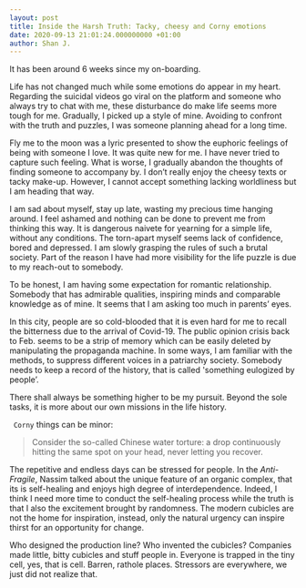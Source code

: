```yaml
---
layout: post
title: Inside the Harsh Truth: Tacky, cheesy and Corny emotions
date: 2020-09-13 21:01:24.000000000 +01:00
author: Shan J.
---
```


It has been around 6 weeks since my on-boarding.

Life has not changed much while some emotions do appear in my heart. Regarding the suicidal videos go viral on the platform and someone who always try to chat with me, these disturbance do make life seems more tough for me. Gradually, I picked up a style of mine. Avoiding to confront with the truth and puzzles, I was someone planning ahead for a long time.

Fly me to the moon was a lyric presented to show the euphoric feelings of being with someone I love. It was quite new for me. I have never tried to capture such feeling. What is worse, I gradually abandon the thoughts of finding someone to accompany by. I don’t really enjoy the cheesy texts or tacky make-up. However, I cannot accept something lacking worldliness but I am heading that way.

I am sad about myself, stay up late, wasting my precious time hanging around. I feel ashamed and nothing can be done to prevent me from thinking this way. It is dangerous naivete for yearning for a simple life, without any conditions. The torn-apart myself seems lack of confidence, bored and depressed. I am slowly grasping the rules of such a brutal society. Part of the reason I have had more visibility for the life puzzle is due to my reach-out to somebody.

To be honest, I am having some expectation for romantic relationship. Somebody that has admirable qualities, inspiring minds and comparable knowledge as of mine. It seems that I am asking too much in parents’ eyes.

In this city, people are so cold-blooded that it is even hard for me to recall the bitterness due to the arrival of Covid-19. The public opinion crisis back to Feb. seems to be a strip of memory which can be easily deleted by manipulating the propaganda machine. In some ways, I am familiar with the methods, to suppress different voices in a patriarchy society. Somebody needs to keep a record of the history, that is called 'something eulogized by people’.

There shall always be something higher to be my pursuit. Beyond the sole tasks, it is more about our own missions in the life history.

` Corny` things can be minor:

> Consider the so-called Chinese water torture: a drop continuously hitting the same spot on your head, never letting you recover.

The repetitive and endless days can be stressed for people. In the *Anti-Fragile*, Nassim talked about the unique feature of an organic complex, that its is self-healing and enjoys high degree of interdependence. Indeed, I think I need more time to conduct the self-healing process while the truth is that I also the excitement brought by randomness. The modern cubicles are not the home for inspiration, instead, only the natural urgency can inspire thirst for an opportunity for change.

Who designed the production line? Who invented the cubicles? Companies made little, bitty cubicles and stuff people in. Everyone is trapped in the tiny cell, yes, that is cell. Barren, rathole places. Stressors are everywhere, we just did not realize that.
